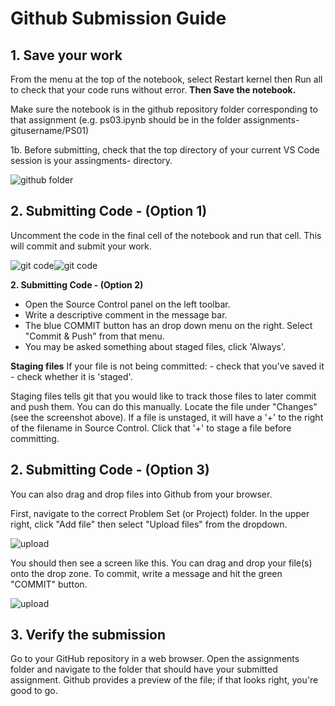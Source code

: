 # Github Submission Guide
## **1. Save your work** 

From the menu at the top of the notebook, select Restart kernel then Run all to check that your code runs without error. **Then Save the notebook.**

Make sure the notebook is in the github repository folder corresponding to that assignment (e.g. ps03.ipynb should be in the folder assignments-gitusername/PS01)

1b. Before submitting, check that the top directory of your current VS Code session is your assingments-<githubusername> directory.

![github folder](../images/assignments_folder.png)


## **2. Submitting Code - (Option 1)**
Uncomment the code in the final cell of the notebook and run that cell. This will commit and submit your work.

![git code](../images/git_code.png)![git code](../images/git_code2.png)


**2. Submitting Code - (Option 2)**

 - Open the Source Control panel on the left toolbar.
 - Write a descriptive comment in the message bar.
 - The blue COMMIT button has an drop down menu on the right. Select "Commit & Push" from that menu.
 - You may be asked something about staged files, click 'Always'.

**Staging files**
If your file is not being committed:
    - check that you've saved it
    - check whether it is 'staged'.

Staging files tells git that you would like to track those files to later commit and push them. You can do this manually. Locate the file under "Changes" (see the screenshot above). If a file is unstaged, it will have a '+' to the right of the filename in Source Control. Click that '+' to stage a file before committing.


## **2. Submitting Code - (Option 3)**

You can also drag and drop files into Github from your browser.

First, navigate to the correct Problem Set (or Project) folder. In the upper right, click "Add file" then select "Upload files" from the dropdown.

![upload](../images/github_upload.png)

You should then see a screen like this. You can drag and drop your file(s) onto the drop zone. To commit, write a message and hit the green "COMMIT" button.

![upload](../images/github_dragdrop.png)


## **3. Verify the submission**  
Go to your GitHub repository in a web browser. Open the assignments folder and navigate to the folder that should have your submitted assignment. Github provides a preview of the file; if that looks right, you're good to go.

